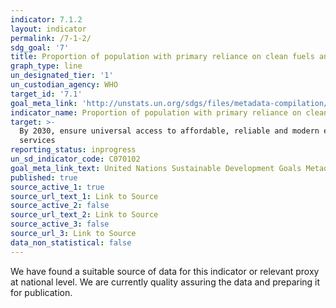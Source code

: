 ```yaml
---
indicator: 7.1.2
layout: indicator
permalink: /7-1-2/
sdg_goal: '7'
title: Proportion of population with primary reliance on clean fuels and technology
graph_type: line
un_designated_tier: '1'
un_custodian_agency: WHO
target_id: '7.1'
goal_meta_link: 'http://unstats.un.org/sdgs/files/metadata-compilation/Metadata-Goal-7.pdf'
indicator_name: Proportion of population with primary reliance on clean fuels and technology
target: >-
  By 2030, ensure universal access to affordable, reliable and modern energy
  services
reporting_status: inprogress
un_sd_indicator_code: C070102
goal_meta_link_text: United Nations Sustainable Development Goals Metadata (pdf 110kB)
published: true
source_active_1: true
source_url_text_1: Link to Source
source_active_2: false
source_url_text_2: Link to Source
source_active_3: false
source_url_3: Link to Source
data_non_statistical: false
---
```


We have found a suitable source of data for this indicator or relevant proxy at national level. We are currently quality assuring the data and preparing it for publication.
